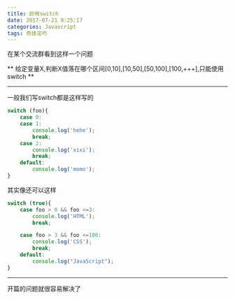```yaml
---
title: 妙用switch
date: 2017-07-21 9:25:17
categories: Javascript
tags: 奇技淫巧
---
```


在某个交流群看到这样一个问题

** 给定变量X,判断X值落在哪个区间[0,10],[10,50],[50,100],[100,+++],只能使用switch **


********************

一般我们写switch都是这样写的

```JavaScript
switch (foo){
    case 0:
    case 1:
        console.log('hehe');
        break;
    case 2:
        console.log('xixi');
        break;
    default:
        console.log('momo');
}        
```

其实像还可以这样

```JavaScript
switch (true){
    case foo > 0 && foo <=3:
        console.log('HTML');
        break;

    case foo > 3 && foo <=100:
        console.log('CSS');
        break;
    default:
        console.log("JavaScript");
}
```

*******************

开篇的问题就很容易解决了

